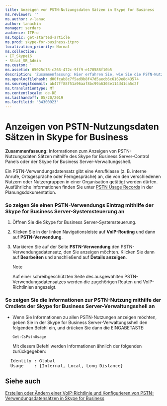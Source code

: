 ```yaml
---
title: Anzeigen von PSTN-Nutzungsdaten Sätzen in Skype for Business
ms.reviewer: ''
ms.author: v-lanac
author: lanachin
manager: serdars
audience: ITPro
ms.topic: get-started-article
ms.prod: skype-for-business-itpro
localization_priority: Normal
ms.collection:
- IT_Skype16
- Strat_SB_Admin
ms.custom: ''
ms.assetid: 65025c78-c263-472c-9ff9-e170588f10b5
description: 'Zusammenfassung: Hier erfahren Sie, wie Sie die PSTN-Nutzungsdatensätze mithilfe des Skype for Business Server-Control Panels oder der Skype for Business Server-Verwaltungsshell anzeigen können.'
ms.openlocfilehash: d00fcab8c7f5ad9b8f47d5aecb6c6169e8d43574
ms.sourcegitcommit: ab47ff88f51a96aaf8bc99a6303e114d41ca5c2f
ms.translationtype: MT
ms.contentlocale: de-DE
ms.lasthandoff: 05/20/2019
ms.locfileid: "34300923"
---
```

# <a name="view-pstn-usage-records-in-skype-for-business"></a>Anzeigen von PSTN-Nutzungsdaten Sätzen in Skype for Business

**Zusammenfassung:** Informationen zum Anzeigen von PSTN-Nutzungsdaten Sätzen mithilfe des Skype for Business Server-Control Panels oder der Skype for Business Server-Verwaltungsshell.

Ein PSTN-Verwendungsdatensatz gibt eine Anrufklasse (z. B. interne Anrufe, Ortsgespräche oder Ferngespräche) an, die von den verschiedenen Nutzern oder Nutzergruppen in einer Organisation getätigt werden dürfen. Ausführliche Informationen finden Sie unter [PSTN Usage Records](https://technet.microsoft.com/library/b5f624aa-abe8-455b-a8e3-c228be230463.aspx) in der Planungsdokumentation.

### <a name="to-view-a-pstn-usage-record-by-using-skype-for-business-server-control-panel"></a>So zeigen Sie einen PSTN-Verwendungs Eintrag mithilfe der Skype for Business Server-Systemsteuerung an

1. Öffnen Sie die Skype for Business Server-Systemsteuerung.

2. Klicken Sie in der linken Navigationsleiste auf **VoIP-Routing** und dann auf **PSTN-Verwendung**.

3. Markieren Sie auf der Seite **PSTN-Verwendung** den PSTN-Verwendungsdatensatz, den Sie anzeigen möchten. Klicken Sie dann auf **Bearbeiten** und anschließend auf **Details anzeigen**.

    > [!NOTE]
    > Auf einer schreibgeschützten Seite des ausgewählten PSTN-Verwendungsdatensatzes werden die zugehörigen Routen und VoIP-Richtlinien angezeigt.

### <a name="to-view-pstn-usage-information-by-using-skype-for-business-server-management-shell-cmdlets"></a>So zeigen Sie die Informationen zur PSTN-Nutzung mithilfe der Cmdlets der Skype for Business Server-Verwaltungsshell an

- Wenn Sie Informationen zu allen PSTN-Nutzungen anzeigen möchten, geben Sie in der Skype for Business Server-Verwaltungsshell den folgenden Befehl ein, und drücken Sie dann die EINGABETASTE:

  ```
  Get-CsPstnUsage
  ```

    Mit diesem Befehl werden Informationen ähnlich der folgenden zurückgegeben:

<pre>
  Identity : Global
  Usage    : {Internal, Local, Long Distance}
</pre>

## <a name="see-also"></a>Siehe auch

[Erstellen oder Ändern einer VoIP-Richtlinie und Konfigurieren von PSTN-Verwendungsdatensätzen in Skype for Business](voice-policy-and-pstn-usage-records.md)

